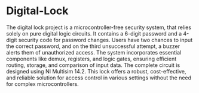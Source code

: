 # Digital-Lock
The digital lock project is a microcontroller-free security system, that relies solely on pure digital logic circuits. It contains a 6-digit password and a 4-digit security code for password changes. Users have two chances to input the correct password, and on the third unsuccessful attempt, a buzzer alerts them of unauthorized access. The system incorporates essential components like demux, registers, and logic gates, ensuring efficient routing, storage, and comparison of input data. The complete circuit is designed using NI Multisim 14.2. This lock offers a robust, cost-effective, and reliable solution for access control in various settings without the need for complex microcontrollers.
